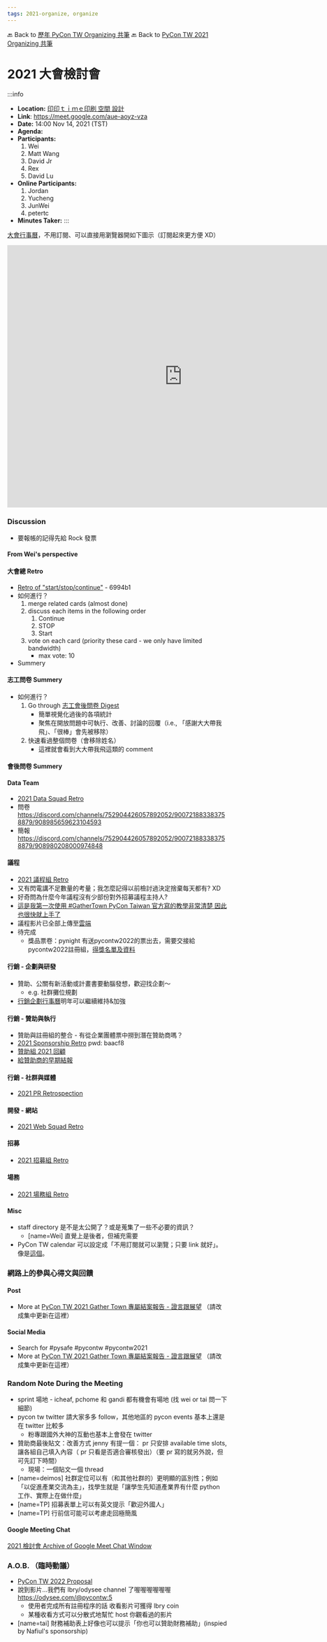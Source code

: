 ```yaml
---
tags: 2021-organize, organize
---
```


🔙 Back to [歷年 PyCon TW Organizing 共筆](/ryPr7SFyP/%2FHM5mHCFKQCu7-W5ea8ITcw%3Fview)
🔙 Back to [PyCon TW 2021 Organizing 共筆](/Wb9vQrfJQk-5tPoPR23hwA)

# 2021 大會檢討會
:::info
- **Location:** [印印ｔｉｍｅ印刷 空間 設計](https://www.instagram.com/inintime66/) 
- **Link**: https://meet.google.com/aue-aoyz-vza
- **Date:** 14:00 Nov 14, 2021 (TST)
- **Agenda:**
- **Participants:**
    1. Wei
    2. Matt Wang
    3. David Jr
    4. Rex
    5. David Lu
- **Online Participants:**
    1. Jordan
    2. Yucheng
    3. JunWei
    4. petertc
- **Minutes Taker:**
:::

[大會行事曆](https://calendar.google.com/calendar/embed?src=t9r9qd19ju6760neai5gilt1v8%40group.calendar.google.com)，不用訂閱、可以直接用瀏覽器開如下圖示（訂閱起來更方便 XD）

<iframe src="https://calendar.google.com/calendar/embed?src=t9r9qd19ju6760neai5gilt1v8%40group.calendar.google.com" style="border: 0" width="800" height="600" frameborder="0" scrolling="no"></iframe>

### Discussion
- 要報帳的記得先給 Rock 發票

#### From Wei's perspective

#### 大會總 Retro
- [Retro of "start/stop/continue"](https://easyretro.io/publicboard/3wTmqTdmDGZ1zZjrEe4d0peDihx2/e2e9a949-95d9-4983-921d-7a9010700162) - 6994b1
- 如何進行？
    1. merge related cards (almost done)
    2. discuss each items in the following order
        1. Continue
        2. STOP
        3. Start
    3. vote on each card (priority these card - we only have limited bandwidth)
        - max vote: 10 
- Summery

#### 志工問卷 Summery
- 如何進行？
    1. Go through [志工會後問卷 Digest](/2ZO6NVpMREa1Q3M4N1W87Q)
        - 簡單視覺化過後的各項統計
        - 聚焦在開放問題中可執行、改善、討論的回覆（i.e., 「感謝大大帶我飛」、「很棒」會先被移除）
    2. 快速看過整個問卷（會移除姓名）
        - 這裡就會看到大大帶我飛這類的 comment

#### 會後問卷 Summery

#### Data Team

- [2021 Data Squad Retro](https://hackmd.io/LJTt1PtpQJm8yPrT5PvwpA#Insight-Sharing---Questionnaire)
- 問卷 https://discord.com/channels/752904426057892052/900721883383758879/908985659623104593 
- 簡報 https://discord.com/channels/752904426057892052/900721883383758879/908980208000974848

#### 議程
- [2021 議程組 Retro](https://hackmd.io/mDh-yb6cTmOOCdgufKpyBg)
- 又有閃電講不足數量的考量；我怎麼記得以前檢討過決定捨棄每天都有? XD
- 好奇問為什麼今年議程沒有少部份對外招募議程主持人?
- [這是我第一次使用 #GatherTown PyCon Taiwan 官方寫的教學非常清楚 因此也很快就上手了](https://www.facebook.com/jumpingcoder/posts/141759204842666)
- 議程影片已全部上傳至[雲端](https://drive.google.com/drive/folders/1fLQlJK1xCLf9TGf-7tJVlxN5cdD0-zhM?fbclid=IwAR31F6syNznz1cRzc89hiR4tUDjsatQSvL76KCVaM-98gzZOXiR9WwWZJc4)
- 待完成
    - 獎品票卷：pynight 有送pycontw2022的票出去，需要交接給pycontw2022註冊組，[得獎名單及資料](https://docs.google.com/spreadsheets/d/1nemp5J1bAh5d8sVfpwxpeBnaMsWoiMCnJNUrmsNTb28/edit#gid=508320077)


#### 行銷 - 企劃與研發
- 贊助、公關有新活動或計畫書要動腦發想，歡迎找企劃～
    - e.g. 社群攤位規劃 
- [行銷企劃行事曆](https://docs.google.com/spreadsheets/d/1qmNxkP8c92QSh_fQ_zJ3uWO4VbsbJoSg4T7GG-WIOBo/edit#gid=0)明年可以繼續維持&加強
#### 行銷 - 贊助與執行
- 贊助與註冊組的整合 - 有從企業團體票中撈到潛在贊助商嗎？
- [2021 Sponsorship Retro](https://easyretro.io/publicboard/krKJD9woHvfOWcumna7CSru76ew2/ec4aca62-2f53-408c-938a-69b3ecbe5779) pwd: baacf8
- [贊助組 2021 回顧](https://docs.google.com/presentation/d/1zB3EgT3p38qB1ooaYHIPwCry6q064pQepHp1mgCdSfQ/edit?usp=sharing)
- [給贊助商的早期結報](https://docs.google.com/presentation/d/1LYkjAbNXpMd-haJQGUQIgnP-BHuNJ1KW/edit#slide=id.p1)

#### 行銷 - 社群與媒體
- [2021 PR Retrospection](/lrd90CLOSwi_S7x2Pkpc2Q)

#### 開發 - 網站
- [2021 Web Squad Retro](https://hackmd.io/@pycontw/HydpwEdEY)

#### 招募
- [2021 招募組 Retro](/dr4Nt5dJSc641uPiO0W7FQ)

#### 場務
- [2021 場務組 Retro](/9LBexE3kRiy94Obk2Wj1ig?both)

#### Misc
- staff directory 是不是太公開了？或是蒐集了一些不必要的資訊？
    - [name=Wei] 直覺上是後者，但補充需要
- PyCon TW calendar 可以設定成「不用訂閱就可以瀏覽；只要 link 就好」。像是[這個](https://hackmd.io/YaL8PFZuQJiJIZN-51HYvg?view)。

### 網路上的參與心得文與回饋
#### Post
- More at [PyCon TW 2021 Gather Town 專屬結案報告 - 證言跟展望](/bmSwcqttQkyZe1OwiirIwQ) （請改成集中更新在這裡）

#### Social Media
- Search for #pysafe #pycontw #pycontw2021
- More at [PyCon TW 2021 Gather Town 專屬結案報告 - 證言跟展望](/bmSwcqttQkyZe1OwiirIwQ) （請改成集中更新在這裡）

### Random Note During the Meeting
- sprint 場地 - icheaf, pchome 和 gandi 都有機會有場地 (找 wei or tai 問一下細節)
- pycon tw twitter 請大家多多 follow，其他地區的 pycon events 基本上還是在 twitter 比較多
    - 粉專跟國外大神的互動也基本上會發在 twitter
- 贊助商最後貼文：改善方式 jenny 有提一個： pr 只安排 available time slots, 讓各組自己填入內容（ pr 只看是否適合審核發出）（要 pr 寫的就另外說，但可先訂下時間）
    - 現場：一個貼文一個 thread
- [name=deimos] 社群定位可以有（和其他社群的）更明顯的區別性；例如「以促進產業交流為主」，找學生就是「讓學生先知道產業界有什麼 python 工作、實際上在做什麼」
- [name=TP] 招募表單上可以有英文提示「歡迎外國人」
- [name=TP] 行前信可能可以考慮走回極簡風


#### Google Meeting Chat
[2021 檢討會 Archive of Google Meet Chat Window](/Nd4kpIjaRASZfOzO1B74Yg)

### A.O.B. （臨時動議）
- [PyCon TW 2022 Proposal](https://hackmd.io/xfFbCs2HRdOZiMNtp9I5sA?edit)
- 說到影片...我們有 lbry/odysee channel 了喔喔喔喔喔喔  https://odysee.com/@pycontw:5
    - 使用者完成所有註冊程序的話  收看影片可獲得 lbry coin
    - 某種收看方式可以分散式地幫忙 host 你觀看過的影片
- [name=tai] 財務補助表上好像也可以提示「你也可以贊助財務補助」(inspied by Nafiul's sponsorship)

